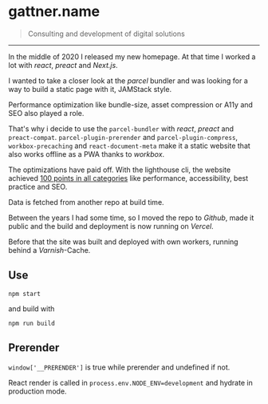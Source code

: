 # gattner.name

> Consulting and development of digital solutions

---

In the middle of 2020 I released my new homepage. At that time I worked a lot with _react_, _preact_ and _Next.js_.

I wanted to take a closer look at the _parcel_ bundler and was looking for a way to build a static page with it, JAMStack style.

Performance optimization like bundle-size, asset compression or A11y and SEO also played a role.

That's why i decide to use the `parcel-bundler` with _react_, _preact_ and `preact-compat`. `parcel-plugin-prerender` and `parcel-plugin-compress`, `workbox-precaching` and `react-document-meta` make it a static website that also works offline as a PWA thanks to _workbox_.

The optimizations have paid off. With the lighthouse cli, the website achieved [100 points in all categories](https://googlechrome.github.io/lighthouse/viewer/?gist=6b8b5f4e71fda1b8b7b412c6de92e6ab) like performance, accessibility, best practice and SEO.

Data is fetched from another repo at build time.

Between the years I had some time, so I moved the repo to _Github_, made it public and the build and deployment is now running on _Vercel_.

Before that the site was built and deployed with own workers, running behind a _Varnish_-Cache.

## Use

```shell
npm start
```

and build with

```shell
npm run build
```

## Prerender

`window['__PRERENDER']` is true while prerender and undefined if not.

React render is called in `process.env.NODE_ENV=development` and hydrate in production mode.
